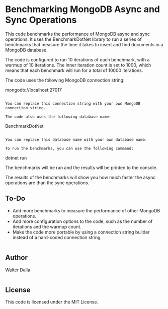 # Benchmarking MongoDB Async and Sync Operations

This code benchmarks the performance of MongoDB async and sync operations. It uses the BenchmarkDotNet library to run a series of benchmarks that measure the time it takes to insert and find documents in a MongoDB database.

The code is configured to run 10 iterations of each benchmark, with a warmup of 10 iterations. The inner iteration count is set to 1000, which means that each benchmark will run for a total of 10000 iterations.

The code uses the following MongoDB connection string:


mongodb://localhost:27017
```

You can replace this connection string with your own MongoDB connection string.

The code also uses the following database name:

```
BenchmarkDotNet
```

You can replace this database name with your own database name.

To run the benchmarks, you can use the following command:

```
dotnet run


The benchmarks will be run and the results will be printed to the console.

The results of the benchmarks will show you how much faster the async operations are than the sync operations.


## To-Do

* Add more benchmarks to measure the performance of other MongoDB operations.
* Add more configuration options to the code, such as the number of iterations and the warmup count.
* Make the code more portable by using a connection string builder instead of a hard-coded connection string.
```
```
## Author

Walter Dalla
```
```
## License

This code is licensed under the MIT License.
``````
